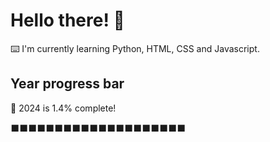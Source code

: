 # Hello there! 👋

⌨️ I'm currently learning Python, HTML, CSS and Javascript.

## Year progress bar

📅 2024 is 1.4% complete!

⬛⬛⬛⬛⬛⬛⬛⬛⬛⬛⬛⬛⬛⬛⬛⬛⬛⬛⬛⬛